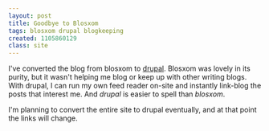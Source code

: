 ```yaml
---
layout: post
title: Goodbye to Blosxom
tags: blosxom drupal blogkeeping
created: 1105860129
class: site
---
```

I've converted the blog from blosxom to [drupal](http://drupal.org).  Blosxom was lovely in its purity, but it wasn't helping me blog or keep up with other writing blogs.  With drupal, I can run my own feed reader on-site and instantly link-blog the posts that interest me.  And _drupal_ is easier to spell than _blosxom_.

I'm planning to convert the entire site to drupal eventually, and at that point the links will change.
